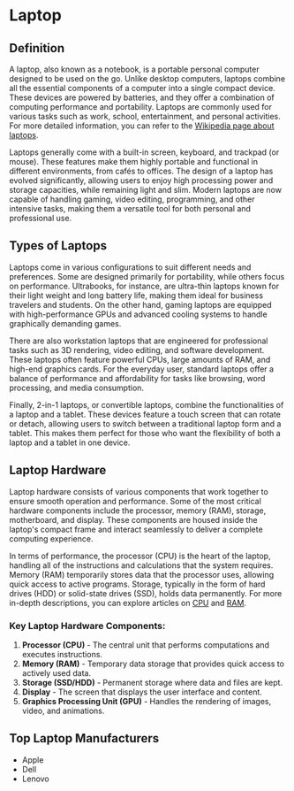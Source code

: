 # Laptop

## Definition

A laptop, also known as a notebook, is a portable personal computer designed to be used on the go. Unlike desktop computers, laptops combine all the essential components of a computer into a single compact device. These devices are powered by batteries, and they offer a combination of computing performance and portability. Laptops are commonly used for various tasks such as work, school, entertainment, and personal activities. For more detailed information, you can refer to the [Wikipedia page about laptops](https://en.wikipedia.org/wiki/Laptop).

Laptops generally come with a built-in screen, keyboard, and trackpad (or mouse). These features make them highly portable and functional in different environments, from cafés to offices. The design of a laptop has evolved significantly, allowing users to enjoy high processing power and storage capacities, while remaining light and slim. Modern laptops are now capable of handling gaming, video editing, programming, and other intensive tasks, making them a versatile tool for both personal and professional use.

## Types of Laptops

Laptops come in various configurations to suit different needs and preferences. Some are designed primarily for portability, while others focus on performance. Ultrabooks, for instance, are ultra-thin laptops known for their light weight and long battery life, making them ideal for business travelers and students. On the other hand, gaming laptops are equipped with high-performance GPUs and advanced cooling systems to handle graphically demanding games.

There are also workstation laptops that are engineered for professional tasks such as 3D rendering, video editing, and software development. These laptops often feature powerful CPUs, large amounts of RAM, and high-end graphics cards. For the everyday user, standard laptops offer a balance of performance and affordability for tasks like browsing, word processing, and media consumption.

Finally, 2-in-1 laptops, or convertible laptops, combine the functionalities of a laptop and a tablet. These devices feature a touch screen that can rotate or detach, allowing users to switch between a traditional laptop form and a tablet. This makes them perfect for those who want the flexibility of both a laptop and a tablet in one device.

## Laptop Hardware

Laptop hardware consists of various components that work together to ensure smooth operation and performance. Some of the most critical hardware components include the processor, memory (RAM), storage, motherboard, and display. These components are housed inside the laptop's compact frame and interact seamlessly to deliver a complete computing experience.

In terms of performance, the processor (CPU) is the heart of the laptop, handling all of the instructions and calculations that the system requires. Memory (RAM) temporarily stores data that the processor uses, allowing quick access to active programs. Storage, typically in the form of hard drives (HDD) or solid-state drives (SSD), holds data permanently. For more in-depth descriptions, you can explore articles on [CPU](https://en.wikipedia.org/wiki/Central_processing_unit) and [RAM](https://en.wikipedia.org/wiki/Random-access_memory).

### Key Laptop Hardware Components:
1. **Processor (CPU)** - The central unit that performs computations and executes instructions.
2. **Memory (RAM)** - Temporary data storage that provides quick access to actively used data.
3. **Storage (SSD/HDD)** - Permanent storage where data and files are kept.
4. **Display** - The screen that displays the user interface and content.
5. **Graphics Processing Unit (GPU)** - Handles the rendering of images, video, and animations.

## Top Laptop Manufacturers

* Apple
* Dell
* Lenovo